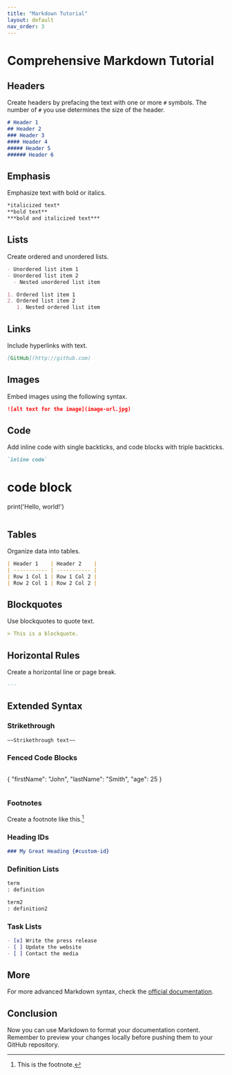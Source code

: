 ```yaml
---
title: "Markdown Tutorial"
layout: default
nav_order: 3
---
```


# Comprehensive Markdown Tutorial

## Headers
Create headers by prefacing the text with one or more `#` symbols. The number of `#` you use determines the size of the header.

```markdown
# Header 1
## Header 2
### Header 3
#### Header 4
##### Header 5
###### Header 6
```

## Emphasis
Emphasize text with bold or italics.

```markdown
*italicized text*
**bold text**
***bold and italicized text***
```

## Lists
Create ordered and unordered lists.

```markdown
- Unordered list item 1
- Unordered list item 2
  - Nested unordered list item

1. Ordered list item 1
2. Ordered list item 2
   1. Nested ordered list item
```

## Links
Include hyperlinks with text.

```markdown
[GitHub](http://github.com)
```

## Images
Embed images using the following syntax.

```markdown
![alt text for the image](image-url.jpg)
```

## Code
Add inline code with single backticks, and code blocks with triple backticks.

```markdown
`inline code`

```
# code block
print('Hello, world!')
```
```

## Tables
Organize data into tables.

```markdown
| Header 1    | Header 2    |
| ----------- | ----------- |
| Row 1 Col 1 | Row 1 Col 2 |
| Row 2 Col 1 | Row 2 Col 2 |
```

## Blockquotes
Use blockquotes to quote text.

```markdown
> This is a blockquote.
```

## Horizontal Rules
Create a horizontal line or page break.

```markdown
---
```

## Extended Syntax

### Strikethrough
```markdown
~~Strikethrough text~~
```

### Fenced Code Blocks
```markdown
```
{
  "firstName": "John",
  "lastName": "Smith",
  "age": 25
}
```
```

### Footnotes
Create a footnote like this.[^1]

[^1]: This is the footnote.

### Heading IDs
```markdown
### My Great Heading {#custom-id}
```

### Definition Lists
```markdown
term
: definition

term2
: definition2
```

### Task Lists
```markdown
- [x] Write the press release
- [ ] Update the website
- [ ] Contact the media
```

## More

For more advanced Markdown syntax, check the [official documentation](https://daringfireball.net/projects/markdown/).

## Conclusion

Now you can use Markdown to format your documentation content. Remember to preview your changes locally before pushing them to your GitHub repository.
